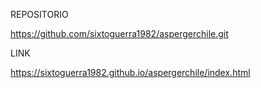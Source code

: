 REPOSITORIO

https://github.com/sixtoguerra1982/aspergerchile.git

LINK

https://sixtoguerra1982.github.io/aspergerchile/index.html

